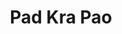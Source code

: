 ---
title: Pad Kra Pao
image: {
    src: ./src/assets/food1.jpg,
    alt: a,
}
cuisine: Thai
time: 30 mins
difficulty: 5
description: Spicy, savory, and bursting with flavor, Pad Kra Pao is a must-try for any Thai food enthusiast. 
Ingredients: List ingredients here
Instructions: List cooking instructions here
---